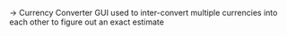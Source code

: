 -> Currency Converter GUI used to inter-convert multiple currencies into each other to figure out an exact estimate
